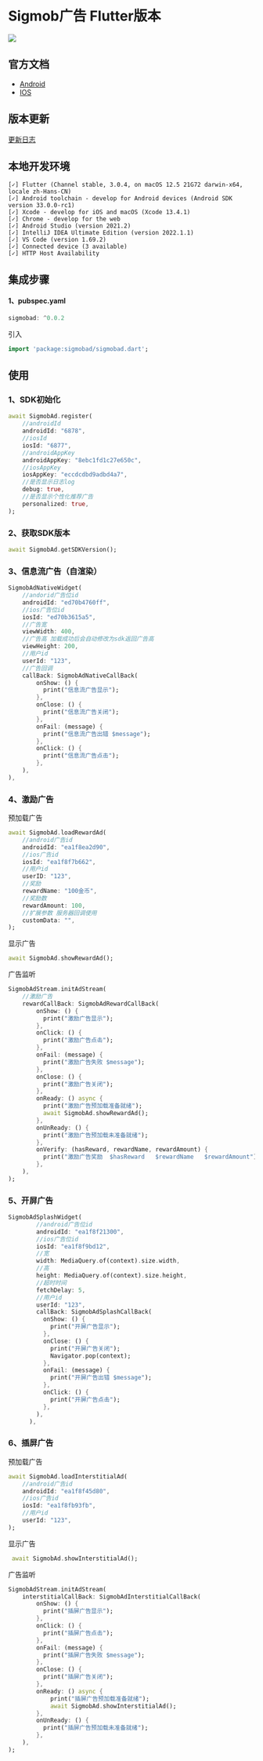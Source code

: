 # Sigmob广告 Flutter版本

<p>
<a href="https://pub.flutter-io.cn/packages/sigmobad"><img src=https://img.shields.io/badge/sigmobad-v0.0.2-success></a>
</p>

## 官方文档
* [Android](https://doc.sigmob.com/#/Sigmob%E4%BD%BF%E7%94%A8%E6%8C%87%E5%8D%97/SDK%E9%9B%86%E6%88%90%E8%AF%B4%E6%98%8E/Android/SDK%E6%8E%A5%E5%85%A5%E9%85%8D%E7%BD%AE/)
* [IOS](https://doc.sigmob.com/#/Sigmob%E4%BD%BF%E7%94%A8%E6%8C%87%E5%8D%97/SDK%E9%9B%86%E6%88%90%E8%AF%B4%E6%98%8E/iOS/SDK%E6%8E%A5%E5%85%A5%E9%85%8D%E7%BD%AE/)

## 版本更新

[更新日志](https://github.com/gstory0404/sigmobad/blob/master/CHANGELOG.md)

## 本地开发环境
```
[✓] Flutter (Channel stable, 3.0.4, on macOS 12.5 21G72 darwin-x64, locale zh-Hans-CN)
[✓] Android toolchain - develop for Android devices (Android SDK version 33.0.0-rc1)
[✓] Xcode - develop for iOS and macOS (Xcode 13.4.1)
[✓] Chrome - develop for the web
[✓] Android Studio (version 2021.2)
[✓] IntelliJ IDEA Ultimate Edition (version 2022.1.1)
[✓] VS Code (version 1.69.2)
[✓] Connected device (3 available)
[✓] HTTP Host Availability
```

## 集成步骤
#### 1、pubspec.yaml
```Dart
sigmobad: ^0.0.2
```
引入
```Dart
import 'package:sigmobad/sigmobad.dart';
```

## 使用

### 1、SDK初始化
```dart
await SigmobAd.register(
    //androidId
    androidId: "6878",
    //iosId
    iosId: "6877",
    //androidAppKey
    androidAppKey: "8ebc1fd1c27e650c",
    //iosAppKey
    iosAppKey: "eccdcdbd9adbd4a7",
    //是否显示日志log
    debug: true,
    //是否显示个性化推荐广告
    personalized: true,
);
```

### 2、获取SDK版本
```Dart
await SigmobAd.getSDKVersion();
```

### 3、信息流广告（自渲染）
```dart
SigmobAdNativeWidget(
    //andorid广告位id
    androidId: "ed70b4760ff",
    //ios广告位id
    iosId: "ed70b3615a5",
    //广告宽
    viewWidth: 400,
    //广告高 加载成功后会自动修改为sdk返回广告高
    viewHeight: 200,
    //用户id
    userId: "123",
    //广告回调
    callBack: SigmobAdNativeCallBack(
        onShow: () {
          print("信息流广告显示");
        },
        onClose: () {
          print("信息流广告关闭");
        },
        onFail: (message) {
          print("信息流广告出错 $message");
        },
        onClick: () {
          print("信息流广告点击");
        },
    ),
),
```

### 4、激励广告
预加载广告
```dart
await SigmobAd.loadRewardAd(
    //android广告id
    androidId: "ea1f8ea2d90",
    //ios广告id
    iosId: "ea1f8f7b662",
    //用户id
    userID: "123",
    //奖励
    rewardName: "100金币",
    //奖励数
    rewardAmount: 100,
    //扩展参数 服务器回调使用
    customData: "",
);
```
显示广告

```dart
await SigmobAd.showRewardAd();
```

广告监听
```dart
SigmobAdStream.initAdStream(
    //激励广告
    rewardCallBack: SigmobAdRewardCallBack(
        onShow: () {
          print("激励广告显示");
        },
        onClick: () {
          print("激励广告点击");
        },
        onFail: (message) {
          print("激励广告失败 $message");
        },
        onClose: () {
          print("激励广告关闭");
        },
        onReady: () async {
          print("激励广告预加载准备就绪");
          await SigmobAd.showRewardAd();
        },
        onUnReady: () {
          print("激励广告预加载未准备就绪");
        },
        onVerify: (hasReward, rewardName, rewardAmount) {
          print("激励广告奖励  $hasReward   $rewardName   $rewardAmount");
        },
    ),
);
```

### 5、开屏广告
```dart
SigmobAdSplashWidget(
        //android广告位id
        androidId: "ea1f8f21300",
        //ios广告位id
        iosId: "ea1f8f9bd12",
        //宽
        width: MediaQuery.of(context).size.width,
        //高
        height: MediaQuery.of(context).size.height,
        //超时时间
        fetchDelay: 5,
        //用户id
        userId: "123",
        callBack: SigmobAdSplashCallBack(
          onShow: () {
            print("开屏广告显示");
          },
          onClose: () {
            print("开屏广告关闭");
            Navigator.pop(context);
          },
          onFail: (message) {
            print("开屏广告出错 $message");
          },
          onClick: () {
            print("开屏广告点击");
          },
        ),
      ),
```

### 6、插屏广告
预加载广告
```dart
await SigmobAd.loadInterstitialAd(
    //android广告id
    androidId: "ea1f8f45d80",
    //ios广告id
    iosId: "ea1f8fb93fb",
    //用户id
    userId: "123",
);
```
显示广告

```dart
 await SigmobAd.showInterstitialAd();
```

广告监听
```dart
SigmobAdStream.initAdStream(
    interstitialCallBack: SigmobAdInterstitialCallBack(
        onShow: () {
          print("插屏广告显示");
        },
        onClick: () {
          print("插屏广告点击");
        },
        onFail: (message) {
          print("插屏广告失败 $message");
        },
        onClose: () {
          print("插屏广告关闭");
        },
        onReady: () async {
            print("插屏广告预加载准备就绪");
            await SigmobAd.showInterstitialAd();
        },
        onUnReady: () {
          print("插屏广告预加载未准备就绪");
        },
    ),
);
```
